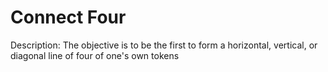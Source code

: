 # Connect Four
Description: The objective is to be the first to form a horizontal, vertical, or diagonal line of four of one's own tokens

